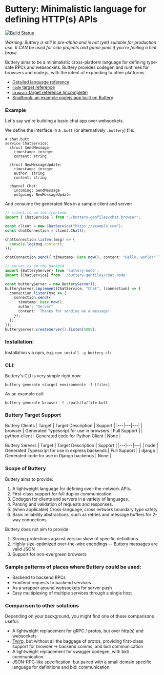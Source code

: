 # Buttery: Minimalistic language for defining HTTP(s) APIs

[![Build Status](https://travis-ci.com/evinism/buttery.svg?branch=master)](https://travis-ci.com/evinism/buttery)

_Warning: Buttery is still in pre-alpha and is not (yet) suitable for production use. It CAN be used for side projects and game jams if you're feeling a hint brave._

Buttery aims to be a minimalistic cross-platform language for defining type-safe RPCs and websockets. Buttery provides codegen and runtimes for browsers and node.js, with the intent of expanding to other platforms.

- [Detailed language reference](docs/language-reference.md)
- [`node` target reference](docs/buttery-node.md)
- [`browser` target reference (incomplete)](docs/buttery-browser.md)
- [Snailbook: an example nodejs app built on Buttery](examples/snailbook/)

### Example

Let's say we're building a basic chat app over websockets.

We define the interface in a `.butt` (or alternatively `.buttery`) file:

```
# chat.butt
service ChatService:
  struct SendMessage:
    timestamp: integer
    content: string

  struct NewMessageUpdate:
    timestamp: integer
    author: string
    content: string

  channel Chat:
    incoming: SendMessage
    outgoing: NewMessageUpdate
```

And consume the generated files in a sample client and server:

```ts
// client.ts on the frontend
import { ChatService } from "./buttery-genfiles/chat.browser";

const client = new ChatService("https://example.com");
const chatConnection = client.Chat();

chatConnection.listen((msg) => {
  console.log(msg.content);
});

chatConnection.send({ timestamp: Date.now(), content: "Hello, world!" });
```

```ts
// server.ts on the backend
import {ButteryServer} from 'buttery-node';
import {ChatService} from './buttery-genfiles/chat.node'

const butteryServer = new ButteryServer();
butteryServer.implement(ChatService, "Chat", (connection) => {
  connection.listen(msg => {
    connection.send({
      timetamp: Date.now(),
      author: "Server"
      content: 'Thanks for sending me a message!'
    });
  });
});
butteryServer.createServer().listen(8080);

```

### Installation:

Installation via npm, e.g. `npm install -g buttery-cli`

### CLI:

Buttery's CLI is very simple right now:

`buttery generate <target environment> -f [files]`

As an example call:

`buttery generate browser -f ./path/to/file.butt`

### Buttery Target Support

Buttery Clients
| Target | Target Description | Support |
|---|---|---|
| browser | Generated Typescript for use in browsers | Full Support |
| python-client | Generated code for Python Client | None |

Buttery Servers
| Target | Target Description | Support |
|---|---|---|
| node | Generated Typescript for use in express backends | Full Support |
| django | Generated code for use in Django backends | None |

### Scope of Buttery

Buttery aims to provide:

1. A lightweight language for defining over-the-network APIs.
2. First-class support for full duplex communication.
3. Codegen for clients and servers in a variety of languages.
4. Parsing and validation of requests and responses.
5. (when applicable) Cross-language, cross network boundary type safety.
6. Basic reliability abstractions, such as retries and message buffers for 2-way
   connections

Buttery does not aim to provide:

1. Strong protections against version skew of specific definitions.
2. Highly size-optimized over-the-wire encodings -- Buttery messages are valid JSON
3. Support for non-evergreen browsers

### Sample patterns of places where Buttery could be used:

- Backend to backend RPCs
- Frontend requests to backend services
- As a wrapper around websockets for server push
- Easy multiplexing of multiple services through a single host

### Comparison to other solutions

Depending on your background, you might find one of these comparisons useful:

- A lightweight replacement for gRPC / protos, but over http(s) and websockets
- [Twirp](https://github.com/twitchtv/twirp), but without all the baggage of protos, providing first-class support for browser -> backend comms, and bidi communication
- A lightweight replacement for swagger codegen, with bidi communication
- JSON-RPC-like specification, but paired with a small domain specific language for definitions and bidi communication
